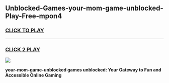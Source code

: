 
## Unblocked-Games-your-mom-game-unblocked-Play-Free-mpon4
<h3>
<a href="https://premium76.site?title=your-mom-game-unblocked&ref=22A">CLICK TO PLAY</a></h3>
<hr>

<h3>
<a href="https://premium76.site?title=your-mom-game-unblocked&ref=22A">CLICK 2 PLAY</a>
  
</h3>

<a href="https://premium76.site?title=your-mom-game-unblocked&ref=22A"><img src="https://clearcache.store/games.png"></a>


**your-mom-game-unblocked games unblocked: Your Gateway to Fun and Accessible Online Gaming**
